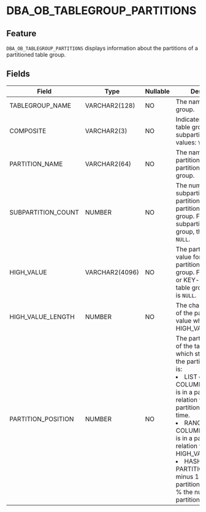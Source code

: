 DBA_OB_TABLEGROUP_PARTITIONS
=================================================

Feature
-------------------

`DBA_OB_TABLEGROUP_PARTITIONS` displays information about the partitions of a partitioned table group.

Fields
----------------------



| Field              | Type           | Nullable | Description                                                                                                                                                                                                                                                                                                                                                                                                       |
|--------------------|----------------|----------|-------------------------------------------------------------------------------------------------------------------------------------------------------------------------------------------------------------------------------------------------------------------------------------------------------------------------------------------------------------------------------------------------------------------|
| TABLEGROUP_NAME    | VARCHAR2(128)  | NO       | The name of the table group.                                                                                                                                                                                                                                                                                                                                                                                      |
| COMPOSITE          | VARCHAR2(3)    | NO       | Indicates whether the table group is subpartitioned. Valid values: `YES` and `NO`.                                                                                                                                                                                                                                                                                                                                |
| PARTITION_NAME     | VARCHAR2(64)   | NO       | The name of a partition of the partitioned table group.                                                                                                                                                                                                                                                                                                                                                           |
| SUBPARTITION_COUNT | NUMBER         | NO       | The number of subpartitions in the partitions of the partitioned table group. For a non-subpartitioned table group, the value is `NULL`.                                                                                                                                                                                                                                                                          |
| HIGH_VALUE         | VARCHAR2(4096) | NO       | The partitioning key value for the partitioned table group. For a HASH- or KEY-partitioned table group, the value is `NULL`.                                                                                                                                                                                                                                                                                      |
| HIGH_VALUE_LENGTH  | NUMBER         | NO       | The character length of the partitioning key value when HIGH_VALUE is valid.                                                                                                                                                                                                                                                                                                                                      |
| PARTITION_POSITION | NUMBER         | NO       | The partition number of the table group, which starts from 1. If the partitioning type is: <li> LIST or LIST COLUMNS, this value is in a partial ordering relation with the partition creation time.   <li> RANGE or RANGE COLUMNS, this value is in a partial ordering relation with HIGH_VALUE.   <li> HASH or KEY, PARTITION_POSITION minus 1 indicates the partitioning key value % the number of partitions. |


